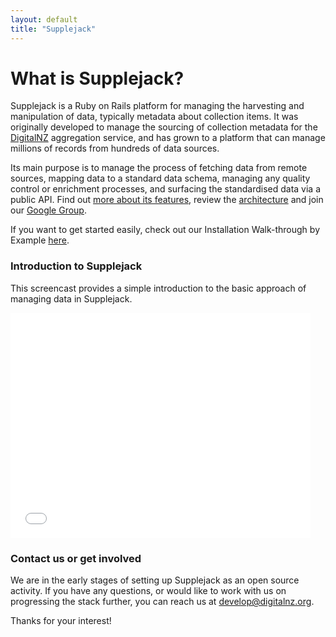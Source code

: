 ```yaml
---
layout: default
title: "Supplejack"
---
```

# What is Supplejack?

Supplejack is a Ruby on Rails platform for managing the harvesting and manipulation of data, typically metadata about collection items. It was originally developed to manage the sourcing of collection metadata for the [DigitalNZ](http://www.digitalnz.org/) aggregation service, and has grown to a platform that can manage millions of records from hundreds of data sources.

Its main purpose is to manage the process of fetching data from remote sources, mapping data to a standard data schema, managing any quality control or enrichment processes, and surfacing the standardised data via a public API. Find out [more about its features](/supplejack/about.html),  review the [architecture](/supplejack/architecture.html) and join our [Google Group](https://groups.google.com/forum/?hl=en#!forum/supplejack).

If you want to get started easily, check out our Installation Walk-through by Example [here](/supplejack/start/installation-walk-through-by-example).

### Introduction to Supplejack

This screencast provides a simple introduction to the basic approach of managing data in Supplejack.

<iframe width="480" height="360" src="//www.youtube.com/embed/MLUURxcfcLc?rel=0" frameborder="0" allowfullscreen></iframe>

### Contact us or get involved

We are in the early stages of setting up Supplejack as an open source activity. If you have any questions, or would like to work with us on progressing the stack further, you can reach us at [develop@digitalnz.org](mailto:develop@digitalnz.org).

Thanks for your interest!
